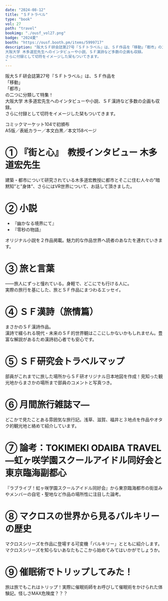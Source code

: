 ```yaml
---
date: "2024-08-12"
title: "ＳＦトラベル"
type: "book"
vol: 27
path: "travel"
bookimg: "./ousf_vol27.png"
badge: "2024夏"
booth: "https://ousf.booth.pm/items/5999717"
description: "阪大ＳＦ研会誌第27号『ＳＦトラベル』は、ＳＦ作品を「移動」「都市」の二つに分類して特集！
大阪大学 木多道宏先生へのインタビューや小説、ＳＦ漢詩など多数の企画も収録。
さらに付録として切符をイメージした栞もついてきます。
"
---
```


阪大ＳＦ研会誌第27号『ＳＦトラベル』は、ＳＦ作品を  
「移動」  
「都市」  
の二つに分類して特集！  
大阪大学 木多道宏先生へのインタビューや小説、ＳＦ漢詩など多数の企画も収録。  
さらに付録として切符をイメージした栞もついてきます。

コミックマーケット104で初頒布  
A5版／表紙カラー／本文白黒／本文158ページ

# ① 『街と心』　教授インタビュー 木多道宏先生

建築・都市について研究されている木多道宏教授に都市とそこに住む人々の”暗黙知”と”身体”、さらにはVR世界について、お話して頂きました。

# ② 小説
* 『幽かなる境界にて』
* 『零秒の物語』

オリジナル小説を２作品掲載。魅力的な作品世界へ読者のあなたを連れていきます。

# ③ 旅と言葉

――旅人にずっと憧れている。身軽で、どこにでも行ける人に。  
実際の旅行を基にした、旅とＳＦ作品にまつわるエッセイ。

# ④ ＳＦ漢詩（旅情篇）

まさかのＳＦ漢詩作品。  
漢詩で綴られる現代・未来のＳＦ的世界観はここにしかないかもしれません。豊富な解説があるため漢詩初心者でも安心です。

# ⑤ ＳＦ研究会トラベルマップ

部員がこれまでに旅した場所からＳＦ研オリジナル日本地図を作成！見知った観光地からまさかの場所まで部員のコメントと写真つき。

# ⑥ 月間旅行雑誌マ―

どこかで見たことある雰囲気な旅行記。浅草、滋賀、福井と３地点を作品やオタク的観光地と絡めて紹介しています。

# ⑦ 論考：TOKIMEKI ODAIBA TRAVEL　―虹ヶ咲学園スクールアイドル同好会と東京臨海副都心

『ラブライブ！虹ヶ咲学園スクールアイドル同好会』から東京臨海都市の街並みやメンバーの自宅・聖地など作品の場所性に注目した論考。

# ⑧ マクロスの世界から見るバルキリーの歴史

マクロスシリーズを作品に登場する可変機「バルキリー」とともに紹介します。マクロスシリーズを知らないあなたもここから始めてみてはいかがでしょうか。

# ⑨ 催眠術でトリップしてみた！

旅は旅でもこれはトリップ！実際に催眠術師をお呼びして催眠術をかけられた体験記。怪しさMAX危険度？？？
